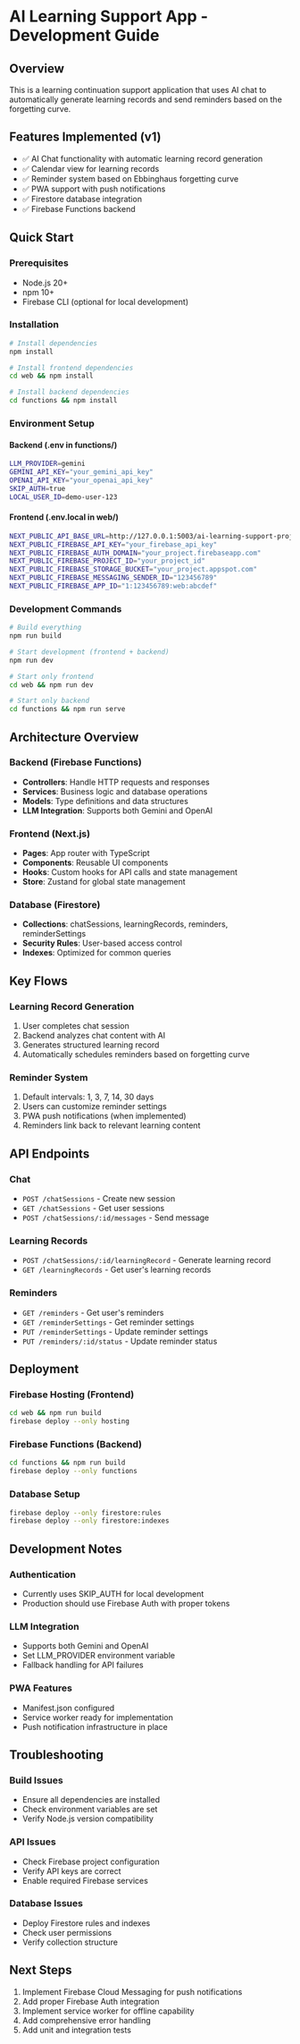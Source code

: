 # AI Learning Support App - Development Guide

## Overview
This is a learning continuation support application that uses AI chat to automatically generate learning records and send reminders based on the forgetting curve.

## Features Implemented (v1)
- ✅ AI Chat functionality with automatic learning record generation
- ✅ Calendar view for learning records
- ✅ Reminder system based on Ebbinghaus forgetting curve
- ✅ PWA support with push notifications
- ✅ Firestore database integration
- ✅ Firebase Functions backend

## Quick Start

### Prerequisites
- Node.js 20+
- npm 10+
- Firebase CLI (optional for local development)

### Installation
```bash
# Install dependencies
npm install

# Install frontend dependencies
cd web && npm install

# Install backend dependencies
cd functions && npm install
```

### Environment Setup

#### Backend (.env in functions/)
```bash
LLM_PROVIDER=gemini
GEMINI_API_KEY="your_gemini_api_key"
OPENAI_API_KEY="your_openai_api_key"
SKIP_AUTH=true
LOCAL_USER_ID=demo-user-123
```

#### Frontend (.env.local in web/)
```bash
NEXT_PUBLIC_API_BASE_URL=http://127.0.0.1:5003/ai-learning-support-project/us-central1/api
NEXT_PUBLIC_FIREBASE_API_KEY="your_firebase_api_key"
NEXT_PUBLIC_FIREBASE_AUTH_DOMAIN="your_project.firebaseapp.com"
NEXT_PUBLIC_FIREBASE_PROJECT_ID="your_project_id"
NEXT_PUBLIC_FIREBASE_STORAGE_BUCKET="your_project.appspot.com"
NEXT_PUBLIC_FIREBASE_MESSAGING_SENDER_ID="123456789"
NEXT_PUBLIC_FIREBASE_APP_ID="1:123456789:web:abcdef"
```

### Development Commands

```bash
# Build everything
npm run build

# Start development (frontend + backend)
npm run dev

# Start only frontend
cd web && npm run dev

# Start only backend
cd functions && npm run serve
```

## Architecture Overview

### Backend (Firebase Functions)
- **Controllers**: Handle HTTP requests and responses
- **Services**: Business logic and database operations
- **Models**: Type definitions and data structures
- **LLM Integration**: Supports both Gemini and OpenAI

### Frontend (Next.js)
- **Pages**: App router with TypeScript
- **Components**: Reusable UI components
- **Hooks**: Custom hooks for API calls and state management
- **Store**: Zustand for global state management

### Database (Firestore)
- **Collections**: chatSessions, learningRecords, reminders, reminderSettings
- **Security Rules**: User-based access control
- **Indexes**: Optimized for common queries

## Key Flows

### Learning Record Generation
1. User completes chat session
2. Backend analyzes chat content with AI
3. Generates structured learning record
4. Automatically schedules reminders based on forgetting curve

### Reminder System
1. Default intervals: 1, 3, 7, 14, 30 days
2. Users can customize reminder settings
3. PWA push notifications (when implemented)
4. Reminders link back to relevant learning content

## API Endpoints

### Chat
- `POST /chatSessions` - Create new session
- `GET /chatSessions` - Get user sessions
- `POST /chatSessions/:id/messages` - Send message

### Learning Records
- `POST /chatSessions/:id/learningRecord` - Generate learning record
- `GET /learningRecords` - Get user's learning records

### Reminders
- `GET /reminders` - Get user's reminders
- `GET /reminderSettings` - Get reminder settings
- `PUT /reminderSettings` - Update reminder settings
- `PUT /reminders/:id/status` - Update reminder status

## Deployment

### Firebase Hosting (Frontend)
```bash
cd web && npm run build
firebase deploy --only hosting
```

### Firebase Functions (Backend)
```bash
cd functions && npm run build
firebase deploy --only functions
```

### Database Setup
```bash
firebase deploy --only firestore:rules
firebase deploy --only firestore:indexes
```

## Development Notes

### Authentication
- Currently uses SKIP_AUTH for local development
- Production should use Firebase Auth with proper tokens

### LLM Integration
- Supports both Gemini and OpenAI
- Set LLM_PROVIDER environment variable
- Fallback handling for API failures

### PWA Features
- Manifest.json configured
- Service worker ready for implementation
- Push notification infrastructure in place

## Troubleshooting

### Build Issues
- Ensure all dependencies are installed
- Check environment variables are set
- Verify Node.js version compatibility

### API Issues
- Check Firebase project configuration
- Verify API keys are correct
- Enable required Firebase services

### Database Issues
- Deploy Firestore rules and indexes
- Check user permissions
- Verify collection structure

## Next Steps
1. Implement Firebase Cloud Messaging for push notifications
2. Add proper Firebase Auth integration
3. Implement service worker for offline capability
4. Add comprehensive error handling
5. Add unit and integration tests